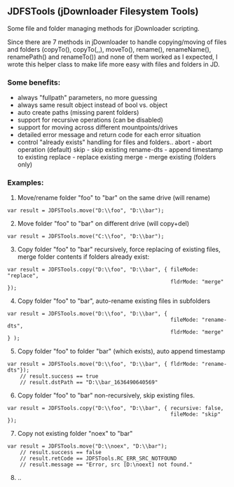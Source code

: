 ## JDFSTools (jDownloader Filesystem Tools)

Some file and folder managing methods for jDownloader scripting.

Since there are 7 methods in jDownloader to handle copying/moving of files
and folders (copyTo(), copyTo(,,), moveTo(), rename(), renameName(),
renamePath() and renameTo()) and none of them worked as I expected, I wrote
this helper class to make life more easy with files and folders in JD.

### Some benefits:
 - always "fullpath" parameters, no more guessing
 - always same result object instead of bool vs. object
 - auto create paths (missing parent folders)
 - support for recursive operations (can be disabled)
 - support for moving across different mountpoints/drives
 - detailed error message and return code for each error situation
 - control "already exists" handling for files and folders..
       abort       - abort operation (default)
       skip        - skip existing
       rename-dts  - append timestamp to existing
       replace     - replace existing 
       merge       - merge existing (folders only)

### Examples:
1) Move/rename folder "foo" to "bar" on the same drive (will rename)
```
var result = JDFSTools.move("D:\\foo", "D:\\bar");
```

2) Move folder "foo" to "bar" on different drive (will copy+del)
```
var result = JDFSTools.move("C:\\foo", "D:\\bar");
```

3) Copy folder "foo" to "bar" recursively, force replacing of existing files,
   merge folder contents if folders already exist:  
```
var result = JDFSTools.copy("D:\\foo", "D:\\bar", { fileMode: "replace",
                                                    fldrMode: "merge"    });
```

4) Copy folder "foo" to "bar", auto-rename existing files in subfolders  
```
var result = JDFSTools.move("D:\\foo", "D:\\bar", {
                                                    fileMode: "rename-dts",
                                                    fldrMode: "merge" } );
```

5) Copy folder "foo" to folder "bar" (which exists), auto append timestamp  
```
var result = JDFSTools.move("D:\\foo", "D:\\bar", { fldrMode: "rename-dts"});
    // result.success == true
    // result.dstPath == "D:\\bar_1636490640569"
```

6) Copy folder "foo" to "bar" non-recursively, skip existing files.
```
var result = JDFSTools.copy("D:\\foo", "D:\\bar", { recursive: false,
                                                    fileMode: "skip"  });
```


7) Copy not existing folder "noex" to "bar" 
```
var result = JDFSTools.move("D:\\noex", "D:\\bar");
    // result.success == false
    // result.retCode == JDFSTools.RC_ERR_SRC_NOTFOUND
    // result.message == "Error, src [D:\noext] not found."
```

8) ..


